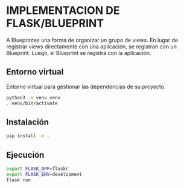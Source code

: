 # IMPLEMENTACION DE FLASK/BLUEPRINT
A Blueprintes una forma de organizar un grupo de views. En lugar de registrar views directamente con una aplicación, se registran con un Blueprint. Luego, el Blueprint se registra con la aplicación.

## Entorno virtual
Entorno virtual para gestionar las dependencias de su proyecto.

```bash
python3 -m venv venv
. venv/bin/activate
```

## Instalación

```bash
pip install -e .
```

## Ejecución 

```bash
export FLASK_APP=flaskr
export FLASK_ENV=development
flask run
```


